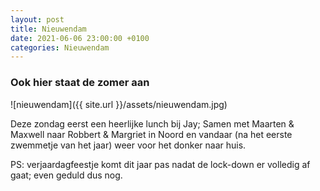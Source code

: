```yaml
---
layout: post
title: Nieuwendam
date: 2021-06-06 23:00:00 +0100
categories: Nieuwendam
---
```


### Ook hier staat de zomer aan

![nieuwendam]({{ site.url }}/assets/nieuwendam.jpg)

Deze zondag eerst een heerlijke lunch bij Jay; Samen met Maarten & Maxwell naar Robbert & Margriet in Noord en vandaar (na het eerste zwemmetje van het jaar) weer voor het donker naar huis.

PS: verjaardagfeestje komt dit jaar pas nadat de lock-down er volledig af gaat; even geduld dus nog.